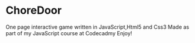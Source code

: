 # ChoreDoor
One page interactive game written in JavaScript,Html5 and Css3
Made as part of my JavaScript course at Codecadmy
Enjoy!
